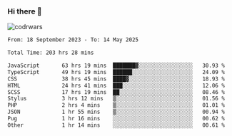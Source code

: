 ### Hi there 👋


![codrwars](https://www.codewars.com/users/rsschool_c9af20f58c35c696/badges/micro) 

<!--START_SECTION:waka-->

```txt
From: 18 September 2023 - To: 14 May 2025

Total Time: 203 hrs 28 mins

JavaScript       63 hrs 19 mins  ███████▓░░░░░░░░░░░░░░░░░   30.93 %
TypeScript       49 hrs 19 mins  ██████░░░░░░░░░░░░░░░░░░░   24.09 %
CSS              38 hrs 45 mins  ████▓░░░░░░░░░░░░░░░░░░░░   18.93 %
HTML             24 hrs 41 mins  ███░░░░░░░░░░░░░░░░░░░░░░   12.06 %
SCSS             17 hrs 19 mins  ██░░░░░░░░░░░░░░░░░░░░░░░   08.46 %
Stylus           3 hrs 12 mins   ▒░░░░░░░░░░░░░░░░░░░░░░░░   01.56 %
PHP              2 hrs 4 mins    ▒░░░░░░░░░░░░░░░░░░░░░░░░   01.01 %
JSON             1 hr 55 mins    ▒░░░░░░░░░░░░░░░░░░░░░░░░   00.94 %
Pug              1 hr 16 mins    ░░░░░░░░░░░░░░░░░░░░░░░░░   00.62 %
Other            1 hr 14 mins    ░░░░░░░░░░░░░░░░░░░░░░░░░   00.61 %
```

<!--END_SECTION:waka-->
